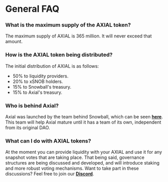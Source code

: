 # General FAQ

### What is the maximum supply of the AXIAL token?

The maximum supply of AXIAL is 365 million. It will never exceed that amount.

### How is the AXIAL token being distributed?

The initial distribution of AXIAL is as follows:

* 50% to liquidity providers.
* 20% to xSNOB holders.
* 15% to Snowball's treasury.
* 15% to Axial's treasury.

### Who is behind Axial?

Axial was launched by the team behind Snowball, which can be seen [**here**](https://snowballs.gitbook.io/snowball-docs/resources/our-team). This team will help Axial mature until it has a team of its own, independent from its original DAO.

### What can I do with AXIAL tokens?

At the moment you can provide liquidity with your AXIAL and use it for any snapshot votes that are taking place. That being said, governance structures are being discussed and developed, and will introduce staking and more robust voting mechanisms. Want to take part in these discussions? Feel free to join our [**Discord**](https://discord.gg/NPsxMhcCrS).
